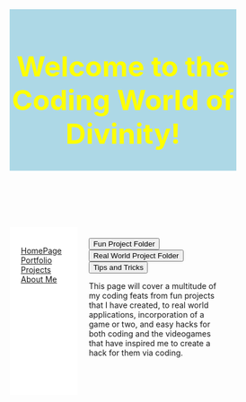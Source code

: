 <!DOCTYPE html>
<html>

<body>
  <header>
    <h1> Welcome to the Coding World of Divinity!</h1>
  </header>
  <section>
    <nav>
      <ul>
        <li><a href="https://divinity00.github.io/">HomePage</a></li>
        <li><a href="#">Portfolio Projects</a></li>
        <li><a href="#">About Me</a></li>
      </ul>
    </nav>
    <article>
      <button> Fun Project Folder </button> <button> Real World Project Folder </button> <button> Tips and Tricks
      </button>
      <p>This page will cover a multitude of my coding feats from fun projects that I have created, to real world
        applications, incorporation of a game or two, and easy hacks for both coding and the videogames that have
        inspired me to create a hack for them via coding.
      </p>
    </article>
  </section>
</body>

</html>
<style>
  * {
    box-sizing: border-box;
  }
  header {
    background-color: lightblue;
    text-align: center;
    padding: 2px;
    font-size: 25px;
    color: yellow;
  }
  nav {
    float: left;
    width: 30%;
    height: 300px;
    background: #fff;
    padding: 20px;
  }
  nav ul {
    list-style-type: none;
    padding: 0;
  }
  article {
    float: left;
    padding: 20px;
    width: 70%;
    background-color: light green;
    height: 300px; 
  }
   section::after {
    content: "";
    display: table;
    clear: both;
  }
</style>
